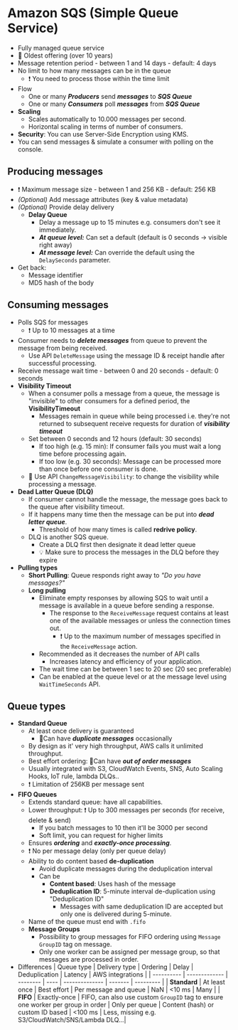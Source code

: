 # Amazon SQS (Simple Queue Service)

- Fully managed queue service
- 🤗 Oldest offering (over 10 years)
- Message retention period - between 1 and 14 days - default: 4 days
- No limit to how many messages can be in the queue
  - ❗ You need to process those within the time limit
- Flow
  - One or many ***Producers*** send ***messages*** to ***SQS Queue***
  - One or many ***Consumers*** poll ***messages*** from ***SQS Queue***
- **Scaling**
  - Scales automatically to 10.000 messages per second.
  - Horizontal scaling in terms of number of consumers.
- **Security**: You can use Server-Side Encryption using KMS.
- You can send messages & simulate a consumer with polling on the console.

## Producing messages

- ❗ Maximum message size - between 1 and 256 KB - default: 256 KB
- *(Optional)* Add message attributes (key & value metadata)
- *(Optional)* Provide delay delivery
  - **Delay Queue**
    - Delay a message up to 15 minutes e.g. consumers don't see it immediately.
    - ***At queue level:*** Can set a default (default is 0 seconds -> visible right away)
    - ***At message level:*** Can override the default using the `DelaySeconds` parameter.
- Get back:
  - Message identifier
  - MD5 hash of the body

## Consuming messages

- Polls SQS for messages
  - ❗ Up to 10 messages at a time
- Consumer needs to ***delete messages*** from queue to prevent the message from being received.
  - Use API `DeleteMessage` using the message ID & receipt handle after successful processing.
- Receive message wait time - between 0 and 20 seconds - default: 0 seconds
- **Visibility Timeout**
  - When a consumer polls a message from a queue, the message is "invisible" to other consumers for a defined period, the **VisibilityTimeout**
    - Messages remain in queue while being processed i.e. they're not returned to subsequent receive requests for duration of ***visibility timeout***
  - Set between 0 seconds and 12 hours (default: 30 seconds)
    - If too high (e.g. 15 min): If consumer fails you must wait a long time before processing again.
    - If too low (e.g. 30 seconds): Message can be processed more than once before one consumer is done.
  - 📝 Use API `ChangeMessageVisibility`: to change the visibility while processing a message.
- **Dead Latter Queue (DLQ)**
  - If consumer cannot handle the message, the message goes back to the queue after visibility timeout.
  - If it happens many time then the message can be put into ***dead letter queue***.
    - Threshold of how many times is called **redrive policy**.
  - DLQ is another SQS queue.
    - Create a DLQ first then designate it dead letter queue
    - 💡 Make sure to process the messages in the DLQ before they expire
- **Pulling types**
  - **Short Pulling**: Queue responds right away to *"Do you have messages?"*
  - **Long pulling**
    - Eliminate empty responses by allowing SQS to wait until a message is available in a queue before sending a response.
      - The response to the `ReceiveMessage` request contains at least one of the available messages or unless the connection times out.
        - ❗ Up to the maximum number of messages specified in the `ReceiveMessage` action.
    - Recommended as it decreases the number of API calls
      - Increases latency and efficiency of your application.
    - The wait time can be between 1 sec to 20 sec (20 sec preferable)
    - Can be enabled at the queue level or at the message level using `WaitTimeSeconds` API.

## Queue types

- **Standard Queue**
  - At least once delivery is guaranteed
    - 📝Can have ***duplicate messages*** occasionally
  - By design as it' very high throughput, AWS calls it unlimited throughput.
  - Best effort ordering: 📝Can have ***out of order messages***
  - Usually integrated with S3, CloudWatch Events, SNS, Auto Scaling Hooks, IoT rule, lambda DLQs..
  - ❗ Limitation of 256KB per message sent
- **FIFO Queues**
  - Extends standard queue: have all capabilities.
  - Lower throughput: ❗ Up to 300 messages per seconds (for receive, delete & send)
    - If you batch messages to 10 then it'll be 3000 per second
    - Soft limit, you can request for higher limits
  - Ensures ***ordering*** and ***exactly-once processing***.
  - ❗ No per message delay (only per queue delay)
  - Ability to do content based **de-duplication**
    - Avoid duplicate messages during the deduplication interval
    - Can be
      - **Content based**: Uses hash of the message
      - **Deduplication ID**: 5-minute interval de-duplication using "Deduplication ID"
        - Messages with same deduplication ID are accepted but only one is delivered during 5-minute.
  - Name of the queue must end with `.fifo`
  - **Message Groups**
    - Possibility to group messages for FIFO ordering using `Message GroupID` tag on message.
    - Only one worker can be assigned per message group, so that messages are processed in order.
- Differences
    | Queue type | Delivery type | Ordering | Delay | Deduplication | Latency | AWS integrations |
    | ---------- | ------------- | -------- | ---- | -------------- | ------- | --------- |
    | **Standard** | At least once | Best effort | Per message and queue | NaN | <10 ms | Many |
    | **FIFO** | Exactly-once | FIFO, can also use custom `GroupID` tag to ensure one worker per group in order  | Only per queue | Content (hash) or custom ID based | <100 ms | Less, missing e.g. S3/CloudWatch/SNS/Lambda DLQ...|
